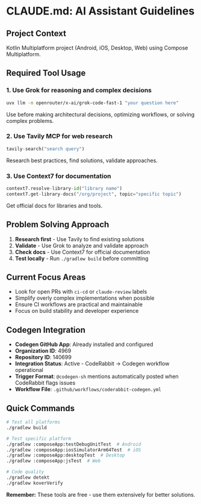 # CLAUDE.md: AI Assistant Guidelines

## Project Context
Kotlin Multiplatform project (Android, iOS, Desktop, Web) using Compose Multiplatform.

## Required Tool Usage

### 1. Use Grok for reasoning and complex decisions
```bash
uvx llm -m openrouter/x-ai/grok-code-fast-1 "your question here"
```
Use before making architectural decisions, optimizing workflows, or solving complex problems.

### 2. Use Tavily MCP for web research
```python
tavily-search("search query")
```
Research best practices, find solutions, validate approaches.

### 3. Use Context7 for documentation
```python
context7.resolve-library-id("library name")
context7.get-library-docs("/org/project", topic="specific topic")
```
Get official docs for libraries and tools.

## Problem Solving Approach
1. **Research first** - Use Tavily to find existing solutions
2. **Validate** - Use Grok to analyze and validate approach
3. **Check docs** - Use Context7 for official documentation
4. **Test locally** - Run `./gradlew build` before committing

## Current Focus Areas
- Look for open PRs with `ci-cd` or `claude-review` labels
- Simplify overly complex implementations when possible
- Ensure CI workflows are practical and maintainable
- Focus on build stability and developer experience

## Codegen Integration
- **Codegen GitHub App**: Already installed and configured
- **Organization ID**: 4969
- **Repository ID**: 140699
- **Integration Status**: Active - CodeRabbit → Codegen workflow operational
- **Trigger Format**: `@codegen-sh` mentions automatically posted when CodeRabbit flags issues
- **Workflow File**: `.github/workflows/coderabbit-codegen.yml`

## Quick Commands
```bash
# Test all platforms
./gradlew build

# Test specific platform
./gradlew :composeApp:testDebugUnitTest  # Android
./gradlew :composeApp:iosSimulatorArm64Test  # iOS
./gradlew :composeApp:desktopTest  # Desktop
./gradlew :composeApp:jsTest  # Web

# Code quality
./gradlew detekt
./gradlew koverVerify
```

**Remember:** These tools are free - use them extensively for better solutions.